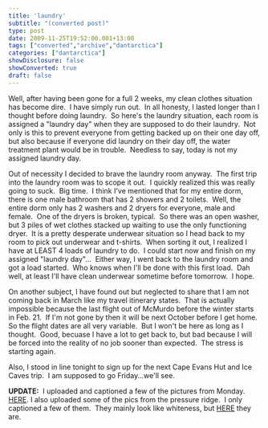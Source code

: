```yaml
---
title: 'laundry'
subtitle: "(converted post)"
type: post
date: 2009-11-25T19:52:00.001+13:00
tags: ["converted","archive","dantarctica"]
categories: ["dantarctica"]
showDisclosure: false
showConverted: true
draft: false
---
```


Well, after having been gone for a full 2 weeks, my clean clothes situation has become dire.  I have simply run out.  In all honesty, I lasted longer than I thought before doing laundry.  So here's the laundry situation, each room is assigned a "laundry day" when they are supposed to do their laundry.  Not only is this to prevent everyone from getting backed up on their one day off, but also because if everyone did laundry on their day off, the water treatment plant would be in trouble.  Needless to say, today is not my assigned laundry day.   
  
Out of necessity I decided to brave the laundry room anyway.  The first trip into the laundry room was to scope it out.  I quickly realized this was really going to suck.  Big time.  I think I've mentioned that for my entire dorm, there is one male bathroom that has 2 showers and 2 toilets.  Well, the entire dorm only has 2 washers and 2 dryers for everyone, male and female.  One of the dryers is broken, typical.  So there was an open washer, but 3 piles of wet clothes stacked up waiting to use the only functioning dryer.  It is a pretty desperate underwear situation so I head back to my room to pick out underwear and t-shirts.  When sorting it out, I realized I have at LEAST 4 loads of laundry to do.  I could start now and finish on my assigned "laundry day"...  Either way, I went back to the laundry room and got a load started.  Who knows when I'll be done with this first load.  Dah well, at least I'll have clean underwear sometime before tomorrow.  I hope.  
  
On another subject, I have found out but neglected to share that I am not coming back in March like my travel itinerary states.  That is actually impossible because the last flight out of McMurdo before the winter starts in Feb. 21.  If I'm not gone by then it will be next October before I get home.  So the flight dates are all very variable.  But I won't be here as long as I thought.  Good, becuase I have a lot to get back to, but bad because I will be forced into the reality of no job sooner than expected.  The stress is starting again.   
  
Also, I stood in line tonight to sign up for the next Cape Evans Hut and Ice Caves trip.  I am supposed to go Friday...we'll see.  
  
**UPDATE:**  I uploaded and captioned a few of the pictures from Monday.  [HERE](http://picasaweb.google.com/daniel.s.whitley/VanTourObHill?authkey=Gv1sRgCOHss_jOyeWEtwE&feat=directlink). I also uploaded some of the pics from the pressure ridge.  I only captioned a few of them.  They mainly look like whiteness, but [HERE](http://picasaweb.google.com/daniel.s.whitley/PressureRidge20091124?authkey=Gv1sRgCOnoiYOPxLSO-QE&feat=directlink) they are.